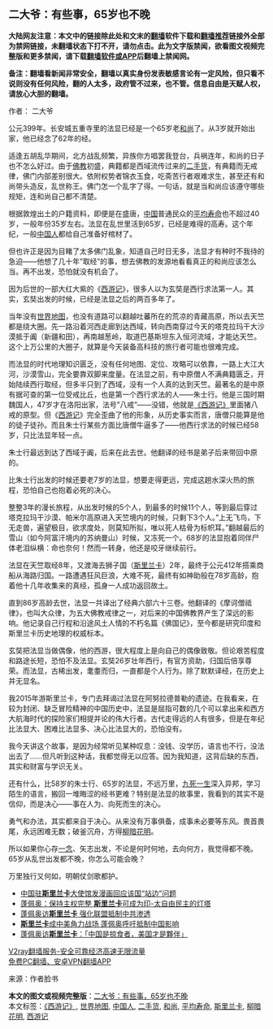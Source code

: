  <h2>二大爷：有些事，65岁也不晚</h2> <p class="notice"><b>大陆网友注意：本文中的链接除此处和文末的<a href="https://github.com/bannedbook/fanqiang" >翻墙</a>软件下载和<a href="https://github.com/killgcd/justmysocks/blob/master/README.md">翻墙推荐</a>链接外全部为禁网链接，未翻墙状态下打不开，请勿点击。此为文字版禁闻，欲看图文视频完整版和更多禁闻，请下载<a href="https://github.com/bannedbook/fanqiang">翻墙软件或APP</a>后翻墙上禁闻网。</p><p>备注：翻墙看新闻非常安全，翻墙以真实身份发表敏感言论有一定风险，但只看不说则没有任何风险，翻的人太多，政府管不过来，也不管。信息自由是天赋人权，请放心大胆的翻墙。</b></p>  <div class="entry"> <p>作者： 二大爷</p> <p>公元399年。长安城五重寺里的法显已经是一个65岁老<a href="https://www.bannedbook.org/bnews/tag/%E5%92%8C%E5%B0%9A/" class="st_tag internal_tag" rel="tag" title="标签 和尚 下的日志">和尚</a>了。从3岁就开始出家，他已经念了62年的经。</p> <p>适逢五胡乱华期间，北方战乱频繁，异族你方唱罢我登台，兵祸连年，和尚的日子也不怎么好过。由于<span class='wp_keywordlink'><a href="https://www.qi-gong.me/buddhism/" title="佛教" target="_blank">佛教</a></span>初盛，典籍都是西域流传过来的<a href="https://www.bannedbook.org/bnews/tag/%E4%BA%8C%E6%89%8B%E8%B4%A7/" class="st_tag internal_tag" rel="tag" title="标签 二手货 下的日志">二手货</a>，有典籍而无戒律，佛门内部差别很大。依附权势者锦衣玉食，吃斋苦行者艰难求生，甚至还有和尚带头造反，乱世称王。佛门怎一个乱字了得。一句话，就是当和尚应该遵守哪些规矩，连和尚自己都不清楚。</p> <p>根据敦煌出土的户籍资料，即便是在盛唐，<span class='wp_keywordlink_affiliate'><a href="https://www.bannedbook.org/" title="中国" target="_blank">中国</a></span>普通民众的<a href="https://www.bannedbook.org/bnews/tag/%E5%B9%B3%E5%9D%87%E5%AF%BF%E5%91%BD/" class="st_tag internal_tag" rel="tag" title="标签 平均寿命 下的日志">平均寿命</a>也不超过40岁，一般年份35岁左右。法显在乱世里活到65岁，已经是难得的高寿。这个年纪，一般<a href="https://www.bannedbook.org/bnews/tag/%e4%b8%ad%e5%9b%bd%e4%ba%ba/" class="st_tag internal_tag" rel="tag" title="标签 中国人 下的日志">中国人</a>都给自己准备好棺材了。</p> <p>但也许正是因为目睹了太多佛门乱象，知道自己时日无多，法显才有种时不我待的急迫——他想了几十年&#8221;取经&#8221;的事，想去佛教的发源地看看真正的和尚应该怎么当。再不出发，恐怕就没有机会了。</p>  <p>因为后世的一部大红大紫的《<span class='wp_keywordlink'><a href="https://www.bannedbook.org/forum24/topic1503.html" title="深度揭秘《西游记》蕴含的玄机" target="_blank">西游记</a></span>》，很多人以为玄奘是西行求法第一人。其实，玄奘出发的时候，已经是法显之后的两百多年了。</p> <p>当年没有<a href="https://www.bannedbook.org/bnews/tag/%e4%b8%96%e7%95%8c%e5%9c%b0%e5%9b%be/" class="st_tag internal_tag" rel="tag" title="标签 世界地图 下的日志">世界地图</a>，也没有道路可以翻越吐蕃所在的荒凉的青藏高原，所以去天竺都是绕大圈。先一路沿着河西走廊到达西域，转向西南穿过今天的塔克拉玛干大沙漠抵于阗（新疆和田），再南越葱岭，取道巴基斯坦东入恒河流域，才能达天竺。这个上万公里的大圈子，就算是今天装备高科技的旅行者可能也很难完成。</p> <p>而法显的时代地理知识匮乏，没有任何地图、定位、攻略可以依靠，一路上大江大河，沙漠雪山，完全要靠双脚来度量。在法显之前，有中原僧人不满典籍匮乏，开始陆续西行取经，但多半只到了西域，没有一个人真的达到天竺。最著名的是中原有据可查的第一位受戒比丘，也是第一个西行求法的人——朱士行。他是三国时期魏国人，47岁才在洛阳出家，法号&#8221;八戒&#8221;——没错，他就是<a href="https://www.bannedbook.org/bnews/tag/%E3%80%8A%E8%A5%BF%E6%B8%B8%E8%AE%B0%E3%80%8B/" class="st_tag internal_tag" rel="tag" title="标签 《西游记》 下的日志">《西游记》</a>里面猪八戒的原型。但《<a href="https://www.bannedbook.org/bnews/tag/%e8%a5%bf%e6%b8%b8%e8%ae%b0/" class="st_tag internal_tag" rel="tag" title="标签 西游记 下的日志">西游记</a>》完全歪曲了他的形象，从历史事实而言，唐僧只能算是他的徒子徒孙。而且朱士行某些方面比唐僧牛逼多了——他西行求法的时候已经58岁，只比法显年轻一点。</p> <p>朱士行最远到达了西域于阗，后来在此去世。他翻译的经书是弟子后来带回中原的。</p> <p>比朱士行出发的时候还要老7岁的法显，想要走得更远，完成这趟水深火热的旅程，恐怕自己也抱着必死的决心。</p>  <p>整整3年的漫长旅程，从出发时候的5个人，到最多的时候11个人，等到最后穿过塔克拉玛干沙漠、帕米尔高原进入天竺境内的时候，只剩下3个人。&#8221;上无飞鸟，下无走兽，遍望极目，欲求度处，则莫知所拟，唯以死人枯骨为标帜耳。&#8221;翻越最后的雪山（如今阿富汗境内的苏纳曼山）时候，又冻死一个。68岁的法显抱着同伴尸体老泪纵横：命也奈何！然而一转身，他还是咬牙继续前行。</p> <p>法显在天竺取经8年，又渡海去狮子国（<a href="https://www.bannedbook.org/bnews/tag/%E6%96%AF%E9%87%8C%E5%85%B0%E5%8D%A1/" class="st_tag internal_tag" rel="tag" title="标签 斯里兰卡 下的日志">斯里兰卡</a>）2年，最终于公元412年搭乘商船从海路归国。一路遭遇狂风巨浪，大难不死，最终有如神助般在78岁高龄，抱着他十几年收集来的真经，孤身一人成功返回故土。</p> <p>直到86岁高龄去世，法显一共译出了经典六部六十三卷。他翻译的《摩诃僧祗律》，也叫大众律，为五大佛教戒律之一，对后来的中国佛教界产生了深远的影响。他记录自己行程和沿途风土人情的不朽名篇《佛国记》，至今都是研究印度和斯里兰卡历史地理的权威标本。</p> <p>玄奘把法显当做偶像，他的西游，很大程度上是向自己的偶像致敬。但论艰苦程度和路途长短，恐怕不及法显。玄奘26岁壮年西行，有官方资助，归国后倍享尊荣。而法显，古稀出发，耄耋而归，一直都是个人行为。除了默默译经，在历史上并无显名。</p> <p>我2015年游斯里兰卡，专门去拜谒过法显在阿努拉德普勒的遗迹。在我看来，在较为封闭、缺乏冒险精神的中国历史中，法显是屈指可数的几个可以拿出来和西方大航海时代的探险家们相提并论的伟大行者。古代走得远的人有很多，但是在年纪比法显大、困难比法显多、决心比法显大的，恐怕没有。</p>  <p>我今天讲这个故事，是因为经常听见某种叹息：没钱、没学历，语言也不行，没法出去了……但凡听到这种话，我都觉得无以应答。因为我知道，这背后缺的东西，其实和财富与学识无关。</p> <p>还有什么，比58岁的朱士行、65岁的法显，不远万里，<span class='wp_keywordlink'><a href="https://www.bannedbook.org/forum2/topic24.html" title="九死一生——我的“右派”历程  作者：代煌" target="_blank">九死一生</a></span>深入异邦，学习陌生的语言，搬回一堆晦涩的经书更难？特别是法显的故事里，我看到的其实不是信仰，而是决心——事在人为、向死而生的决心。</p> <p>勇气和办法，其实都来自于决心。从来没有万事俱备，成事未必要等东风。畏首畏尾，永远困难无数；破釜沉舟，方得<a href="https://www.bannedbook.org/bnews/tag/%E6%9F%B3%E6%9A%97%E8%8A%B1%E6%98%8E/" class="st_tag internal_tag" rel="tag" title="标签 柳暗花明 下的日志">柳暗花明</a>。</p> <p>所以如果你心存<span class='wp_keywordlink'><a href="https://www.bannedbook.org/forum2/topic13.html" title="小冊子：一念決定未來（更新版）" target="_blank">一念</a></span>、矢志出发，不论是何时何地，去向何方，我觉得都不晚。65岁从乱世出发都不晚，你怎么可能会晚？</p> <p>万里独行又何如，明朝仗剑歌都护。</p>  <ul class='op-related-articles' title='相关阅读'> <li><a href='https://www.bannedbook.org/bnews/baitai/20201029/1422392.html' target='_blank'>中国驻<b>斯里兰卡</b>大使馆发漫画回应该国“站边”问题</a></li> <li><a href='https://www.bannedbook.org/bnews/comments/20201029/1422159.html' target='_blank'>蓬佩奥：保持主权完整 <b>斯里兰卡</b>可成为印-太自由民主的灯塔</a></li> <li><a href='https://www.bannedbook.org/bnews/bannedvideo/20201029/1421879.html' target='_blank'>蓬佩奥访<b>斯里兰卡</b> 强化联盟抵制中共渗透</a></li> <li><a href='https://www.bannedbook.org/bnews/headline/20201029/1421873.html' target='_blank'><b>斯里兰卡</b>成中美角力战场 蓬佩奥呼吁抵制中国影响</a></li> <li><a href='https://www.bannedbook.org/bnews/headline/20201028/1421725.html' target='_blank'>蓬佩奥访<b>斯里兰卡</b>：「中国是掠食者，美国才是夥伴」</a></li> </ul> <p class="texttj"> <a href="https://github.com/bannedbook/fanqiang/wiki/V2ray%E6%9C%BA%E5%9C%BA" target="_blank">V2ray翻墙服务-安全可靠经济高速无限流量</a><br/> <a href="https://github.com/bannedbook/fanqiang/wiki/%E7%A6%81%E9%97%BB%E7%BD%91%E5%AE%89%E5%8D%93%E7%BF%BB%E5%A2%99%E6%96%B0%E9%97%BBAPP" target="_blank">免费PC翻墙、安卓VPN翻墙APP</a></p><p> 来源：作者脸书 </p><a name='sharetosocial'></a>       <div><b>本文的图文或视频完整版</b>：<a href='https://www.bannedbook.org/bnews/comments/20201114/1430810.html'>二大爷：有些事，65岁也不晚</a></div>  </div><!--END ENTRY--> <div class="postfooter"> <div>本文标签：<a href="https://www.bannedbook.org/bnews/tag/%E3%80%8A%E8%A5%BF%E6%B8%B8%E8%AE%B0%E3%80%8B/" rel="tag">《西游记》</a>, <a href="https://www.bannedbook.org/bnews/tag/%e4%b8%96%e7%95%8c%e5%9c%b0%e5%9b%be/" rel="tag">世界地图</a>, <a href="https://www.bannedbook.org/bnews/tag/%e4%b8%ad%e5%9b%bd%e4%ba%ba/" rel="tag">中国人</a>, <a href="https://www.bannedbook.org/bnews/tag/%E4%BA%8C%E6%89%8B%E8%B4%A7/" rel="tag">二手货</a>, <a href="https://www.bannedbook.org/bnews/tag/%E5%92%8C%E5%B0%9A/" rel="tag">和尚</a>, <a href="https://www.bannedbook.org/bnews/tag/%E5%B9%B3%E5%9D%87%E5%AF%BF%E5%91%BD/" rel="tag">平均寿命</a>, <a href="https://www.bannedbook.org/bnews/tag/%E6%96%AF%E9%87%8C%E5%85%B0%E5%8D%A1/" rel="tag">斯里兰卡</a>, <a href="https://www.bannedbook.org/bnews/tag/%E6%9F%B3%E6%9A%97%E8%8A%B1%E6%98%8E/" rel="tag">柳暗花明</a>, <a href="https://www.bannedbook.org/bnews/tag/%e8%a5%bf%e6%b8%b8%e8%ae%b0/" rel="tag">西游记</a></div>  </div><!--END POSTFOOTER--> 